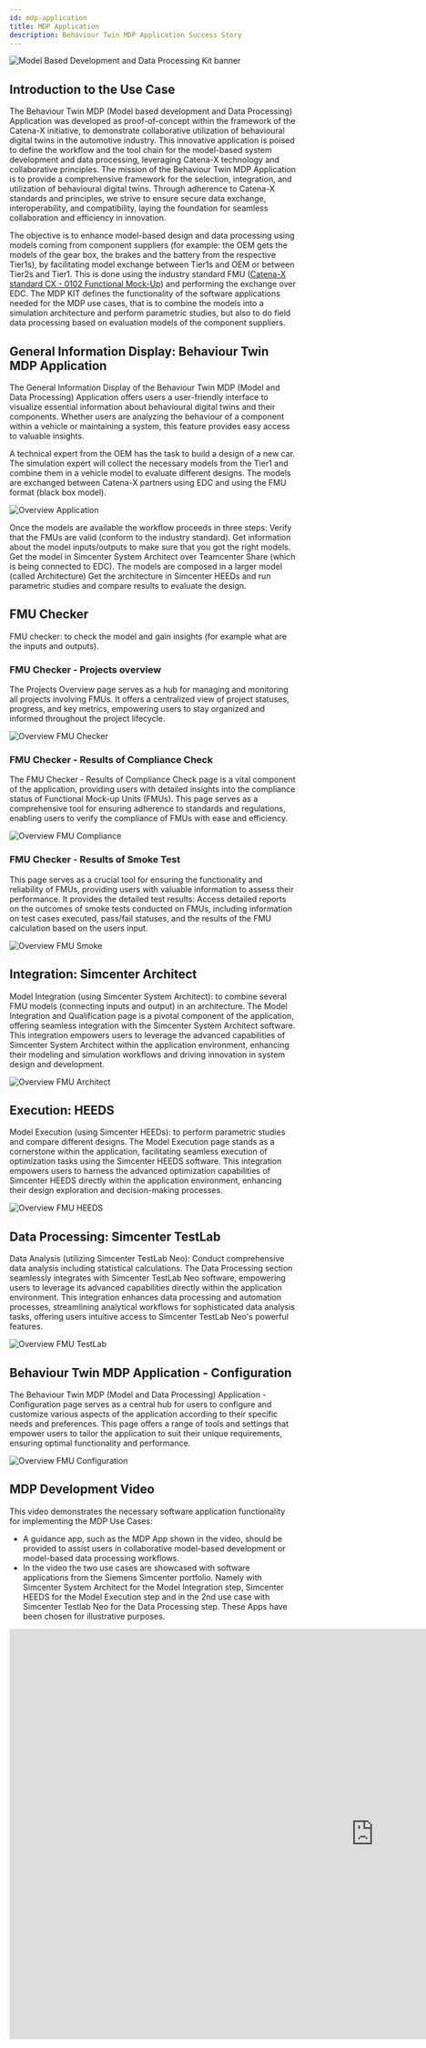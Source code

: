 ```yaml
---
id: mdp-application
title: MDP Application
description: Behaviour Twin MDP Application Success Story
---
```


![Model Based Development and Data Processing Kit banner](@site/static/img/kit-icons/behaviour-mdp-kit-icon.svg)

## Introduction to the Use Case

The Behaviour Twin MDP (Model based development and Data Processing) Application was developed as proof-of-concept within the framework of the Catena-X initiative, to demonstrate collaborative utilization of behavioural digital twins in the automotive industry. This innovative application is poised to define the workflow and the tool chain for the model-based system development and data processing, leveraging Catena-X technology and collaborative principles. The mission of the Behaviour Twin MDP Application is to provide a comprehensive framework for the selection, integration, and utilization of behavioural digital twins. Through adherence to Catena-X standards and principles, we strive to ensure secure data exchange, interoperability, and compatibility, laying the foundation for seamless collaboration and efficiency in innovation.

The objective is to enhance model-based design and data processing using models coming from component suppliers (for example: the OEM gets the models of the gear box, the brakes and the battery from the respective Tier1s), by facilitating model exchange between Tier1s and OEM or between Tier2s and Tier1. This is done using the industry standard FMU ([Catena-X standard CX - 0102 Functional Mock-Up](https://catena-x.net/de/standard-library)) and performing the exchange over EDC. The MDP KIT defines the functionality of the software applications needed for the MDP use cases, that is to combine the models into a simulation architecture and perform parametric studies, but also to do field data processing based on evaluation models of the component suppliers.

## General Information Display: Behaviour Twin MDP Application

The General Information Display of the Behaviour Twin MDP (Model and Data Processing) Application offers users a user-friendly interface to visualize essential information about behavioural digital twins and their components. Whether users are analyzing the behaviour of a component within a vehicle or maintaining a system, this feature provides easy access to valuable insights.

A technical expert from the OEM has the task to build a design of a new car. The simulation expert will collect the necessary models from the Tier1 and combine them in a vehicle model to evaluate different designs. The models are exchanged between Catena-X partners using EDC and using the FMU format (black box model).

![Overview Application](../images/Pic_AppStory1.png)

Once the models are available the workflow proceeds in three steps: Verify that the FMUs are valid (conform to the industry standard). Get information about the model inputs/outputs to make sure that you got the right models. Get the model in Simcenter System Architect over Teamcenter Share (which is being connected to EDC). The models are composed in a larger model (called Architecture) Get the architecture in Simcenter HEEDs and run parametric studies and compare results to evaluate the design.

## FMU Checker

FMU checker: to check the model and gain insights (for example what are the inputs and outputs).

### FMU Checker - Projects overview

The Projects Overview page serves as a hub for managing and monitoring all projects involving FMUs. It offers a centralized view of project statuses, progress, and key metrics, empowering users to stay organized and informed throughout the project lifecycle.

![Overview FMU Checker](../images/Pic_AppStory2.png)

### FMU Checker - Results of Compliance Check

The FMU Checker - Results of Compliance Check page is a vital component of the application, providing users with detailed insights into the compliance status of Functional Mock-up Units (FMUs). This page serves as a comprehensive tool for ensuring adherence to standards and regulations, enabling users to verify the compliance of FMUs with ease and efficiency.

![Overview FMU Compliance](../images/Pic_AppStory3.png)

### FMU Checker - Results of Smoke Test

This page serves as a crucial tool for ensuring the functionality and reliability of FMUs, providing users with valuable information to assess their performance. It provides the detailed test results: Access detailed reports on the outcomes of smoke tests conducted on FMUs, including information on test cases executed, pass/fail statuses, and the results of the FMU calculation based on the users input.

![Overview FMU Smoke](../images/Pic_AppStory4.png)

## Integration: Simcenter Architect

Model Integration (using Simcenter System Architect): to combine several FMU models (connecting inputs and output) in an architecture.
The Model Integration and Qualification page is a pivotal component of the application, offering seamless integration with the Simcenter System Architect software. This integration empowers users to leverage the advanced capabilities of Simcenter System Architect within the application environment, enhancing their modeling and simulation workflows and driving innovation in system design and development.

![Overview FMU Architect](../images/Pic_AppStory5.png)

## Execution: HEEDS

Model Execution (using Simcenter HEEDs): to perform parametric studies and compare different designs.
The Model Execution page stands as a cornerstone within the application, facilitating seamless execution of optimization tasks using the Simcenter HEEDS software. This integration empowers users to harness the advanced optimization capabilities of Simcenter HEEDS directly within the application environment, enhancing their design exploration and decision-making processes.

![Overview FMU HEEDS](../images/Pic_AppStory6.png)

## Data Processing: Simcenter TestLab

Data Analysis (utilizing Simcenter TestLab Neo): Conduct comprehensive data analysis including statistical calculations.
The Data Processing section seamlessly integrates with Simcenter TestLab Neo software, empowering users to leverage its advanced capabilities directly within the application environment. This integration enhances data processing and automation processes, streamlining analytical workflows for sophisticated data analysis tasks, offering users intuitive access to Simcenter TestLab Neo's powerful features.

![Overview FMU TestLab](../images/Pic_AppStory6a.png)

## Behaviour Twin MDP Application - Configuration

The Behaviour Twin MDP (Model and Data Processing) Application - Configuration page serves as a central hub for users to configure and customize various aspects of the application according to their specific needs and preferences. This page offers a range of tools and settings that empower users to tailor the application to suit their unique requirements, ensuring optimal functionality and performance.

![Overview FMU Configuration](../images/Pic_AppStory7.png)

## MDP Development Video

This video demonstrates the necessary software application functionality for implementing the MDP Use Cases:

- A guidance app, such as the MDP App shown in the video, should be provided to assist users in collaborative model-based development or model-based data processing workflows.
- In the video the two use cases are showcased with software applications from the Siemens Simcenter portfolio. Namely with Simcenter System Architect for the Model Integration step, Simcenter HEEDS for the Model Execution step and in the 2nd use case with Simcenter Testlab Neo for the Data Processing step. These Apps have been chosen for illustrative purposes.

<div>
  <iframe style={{width:'100%', height:'100%', aspectRatio:'1280/720'}} width="1280" height="720" src="https://www.youtube.com/embed/QHgl45IM6uc" title="" frameborder="0" allow="accelerometer; autoplay; clipboard-write; encrypted-media; gyroscope; picture-in-picture; web-share" referrerpolicy="strict-origin-when-cross-origin" allowfullscreen>
  </iframe>
</div>
